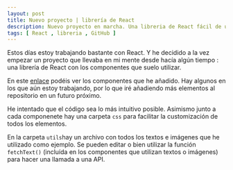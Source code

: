 ```yaml
---
layout: post
title: Nuevo proyecto | librería de React
description: Nuevo proyecto en marcha. Una libreria de React fácil de utilizar y customizar
tags: [ React , libreria , GitHub ]
---
```


Estos días estoy trabajando bastante con React. Y he decidido a la vez empezar un proyecto que llevaba en mi mente desde hacía algún tiempo : una librería de React con los componentes que suelo utilizar. 

En este [enlace](https://github.com/BdeVallejo/react-library) podéis ver los componentes que he añadido. Hay algunos en los que aún estoy trabajando, por lo que iré añadiendo más elementos al repositorio en un futuro próximo.

He intentado que el código sea lo más intuitivo posible. Asimismo junto a cada componenete hay una carpeta `css` para facilitar la customización de todos los elementos. 

En la carpeta `utils`hay un archivo con todos los textos e imágenes que he utilizado como ejemplo. Se pueden editar o bien utilizar la función `fetchText()` (incluída en los componentes que utilizan textos o imágenes) para hacer una llamada a una API. 


